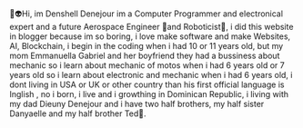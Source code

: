 👾👽Hi, im Denshell Denejour im a Computer Programmer and electronical expert and a future Aerospace Engineer 🚀and Roboticist🤖, i did this website in blogger because im so boring, i love make software and make Websites, AI, Blockchain, i begin in the coding when i had 10 or 11 years old, but my mom Emmanuella Gabriel and her boyfriend they had a bussiness about mechanic so i learn about mechanic of motos when i had 6 years old or 7 years old so i learn about electronic and mechanic when i had 6 years old, i dont living in USA or UK or other country than his first official language is Inglish , no i born, i live and i growthing in Dominican Republic, i living with my dad Dieuny Denejour and i have two half brothers, my half sister Danyaelle and my half brother Ted👻.

